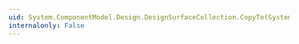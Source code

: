 ```yaml
---
uid: System.ComponentModel.Design.DesignSurfaceCollection.CopyTo(System.ComponentModel.Design.DesignSurface[],System.Int32)
internalonly: False
---
```

